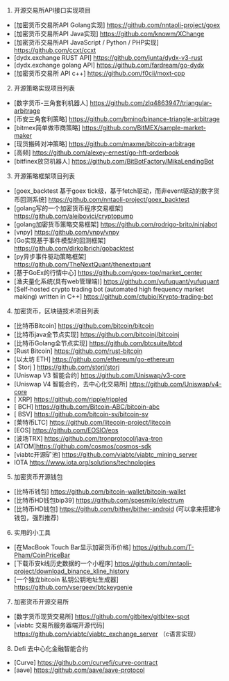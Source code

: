 1. 开源交易所API接口实现项目
  * [加密货币交易所API Golang实现] https://github.com/nntaoli-project/goex
  * [加密货币交易所API Java实现] https://github.com/knowm/XChange
  * [加密货币交易所API JavaScript / Python / PHP实现] https://github.com/ccxt/ccxt
  * [dydx.exchange RUST API] https://github.com/junta/dydx-v3-rust 
  * [dydx.exchange golang API] https://github.com/fardream/go-dydx
  * [加密货币交易所 API c++] https://github.com/f0cii/moxt-cpp

2. 开源策略实现项目列表  
  * [数字货币-三角套利机器人] https://github.com/zlq4863947/triangular-arbitrage
  * [币安三角套利策略] https://github.com/bmino/binance-triangle-arbitrage
  * [bitmex简单做市商策略] https://github.com/BitMEX/sample-market-maker
  * [现货搬砖对冲策略] https://github.com/maxme/bitcoin-arbitrage
  * [高频] https://github.com/alexey-ernest/go-hft-orderbook
  * [bitfinex放贷机器人] https://github.com/BitBotFactory/MikaLendingBot

3. 开源策略框架项目列表  
  * [goex_backtest 基于goex tick级，基于fetch驱动，而非event驱动的数字货币回测系统] https://github.com/nntaoli-project/goex_backtest
  * [golang写的一个加密货币程序交易框架] https://github.com/aleibovici/cryptopump
  * [golang加密货币策略交易框架] https://github.com/rodrigo-brito/ninjabot
  * [vnpy] https://github.com/vnpy/vnpy
  * [Go实现基于事件模型的回测框架] https://github.com/dirkolbrich/gobacktest
  * [py异步事件驱动策略框架] https://github.com/TheNextQuant/thenextquant
  * [基于GoEx的行情中心] https://github.com/goex-top/market_center
  * [渔夫量化系统(具有web管理端)] https://github.com/yufuquant/yufuquant
  * [Self-hosted crypto trading bot (automated high frequency market making) written in C++]  https://github.com/ctubio/Krypto-trading-bot

4. 加密货币，区块链技术项目列表  
  * [比特币Bitcoin] https://github.com/bitcoin/bitcoin
  * [比特币java全节点实现] https://github.com/bitcoinj/bitcoinj
  * [比特币Golang全节点实现] https://github.com/btcsuite/btcd
  * [Rust Bitcoin] https://github.com/rust-bitcoin
  * [以太坊 ETH] https://github.com/ethereum/go-ethereum
  * [ Storj ] https://github.com/storj/storj
  * [Uniswap V3 智能合约] https://github.com/Uniswap/v3-core
  * [Uniswap V4 智能合约，去中心化交易所] https://github.com/Uniswap/v4-core
  * [ XRP] https://github.com/ripple/rippled
  * [ BCH] https://github.com/Bitcoin-ABC/bitcoin-abc
  * [ BSV] https://github.com/bitcoin-sv/bitcoin-sv
  * [莱特币LTC] https://github.com/litecoin-project/litecoin
  * [EOS] https://github.com/EOSIO/eos
  * [波场TRX] https://github.com/tronprotocol/java-tron
  * [ATOM]https://github.com/cosmos/cosmos-sdk
  * [viabtc开源矿池] https://github.com/viabtc/viabtc_mining_server
  * IOTA https://www.iota.org/solutions/technologies

5. 加密货币开源钱包
  * [比特币钱包] https://github.com/bitcoin-wallet/bitcoin-wallet
  * [比特币HD钱包bip39] https://github.com/spesmilo/electrum
  * [比特币HD钱包] https://github.com/bither/bither-android (可以拿来搭建冷钱包，强烈推荐)

6. 实用的小工具
  * [在MacBook Touch Bar显示加密货币价格] https://github.com/T-Pham/CoinPriceBar
  * [下载币安k线历史数据的一个小程序] https://github.com/nntaoli-project/download_binance_kline_history
  * [一个独立bitcoin 私钥公钥地址生成器] https://github.com/vsergeev/btckeygenie

7. 加密货币开源交易所
  * [数字货币现货交易所] https://github.com/gitbitex/gitbitex-spot
  * [viabtc 交易所服务器端开源代码] https://github.com/viabtc/viabtc_exchange_server （c语言实现）
  
8. Defi 去中心化金融智能合约
  * [Curve] https://github.com/curvefi/curve-contract
  * [aave] https://github.com/aave/aave-protocol
